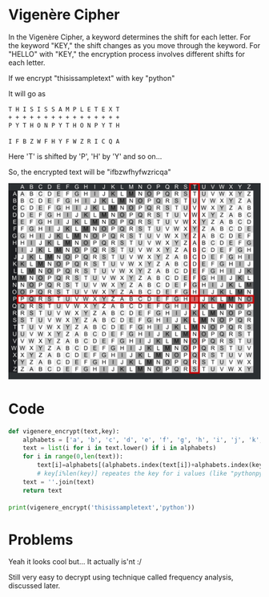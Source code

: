 # Vigenère Cipher
In the Vigenère Cipher, a keyword determines the shift for each letter. For the keyword "KEY," the shift changes as you move through the keyword. For "HELLO" with "KEY," the encryption process involves different shifts for each letter.

If we encrypt "thisissampletext" with key "python"

It will go as
```
T H I S I S S A M P L E T E X T
+ + + + + + + + + + + + + + + +
P Y T H O N P Y T H O N P Y T H

I F B Z W F H Y F W Z R I C Q A
```
Here 'T' is shifted by 'P', 'H' by 'Y' and so on...

So, the encrypted text will be "ifbzwfhyfwzricqa"


![vigenere-table](table.jpg)


# Code
```py
def vigenere_encrypt(text,key):
    alphabets = ['a', 'b', 'c', 'd', 'e', 'f', 'g', 'h', 'i', 'j', 'k', 'l', 'm', 'n', 'o', 'p', 'q', 'r', 's', 't', 'u', 'v', 'w', 'x', 'y', 'z']
    text = list(i for i in text.lower() if i in alphabets)
    for i in range(0,len(text)):
        text[i]=alphabets[(alphabets.index(text[i])+alphabets.index(key[i%len(key)]))%26] # shifts the alphabet using the key value 
        # key[i%len(key)] repeates the key for i values (like "pythonpythonpyth") then we get the index of alphabet in key and add it to original text to shift the alphabet
    text = ''.join(text)
    return text

print(vigenere_encrypt('thisissampletext','python'))
```

# Problems
Yeah it looks cool but... It actually is'nt :/

Still very easy to decrypt using technique called frequency analysis, discussed later.

